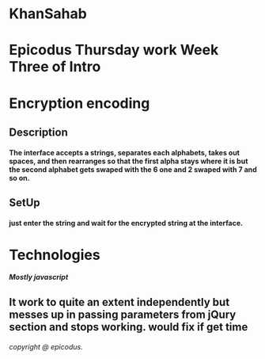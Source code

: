 # KhanSahab
# Epicodus Thursday work Week Three of Intro
# Encryption encoding
## Description
#### The interface accepts a strings, separates each alphabets, takes out spaces, and then rearranges so that the first alpha stays where it is but the second alphabet gets swaped with the 6 one and 2 swaped with 7 and so on.
## SetUp
#### just enter the string and wait for the encrypted string at the interface.

# Technologies
##### Mostly javascript
## It work to quite an extent independently but messes up in passing parameters from jQury section and stops working. would fix if get time
###### copyright @ epicodus.

